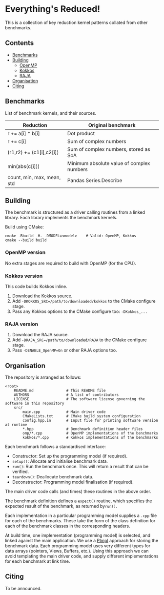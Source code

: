 Everything's Reduced!
=====================

This is a collection of key reduction kernel patterns collated from other benchmarks.

## Contents ##

- [Benchmarks](#benchmarks)
- [Building](#building)
    - [OpenMP](#openmp-version)
    - [Kokkos](#kokkos-version)
    - [RAJA](#raja-version)
- [Organisation](#organisation)
- [Citing](#citing)

## Benchmarks ##

List of benchmark kernels, and their sources.

| Reduction                  | Original benchmark                        |
| -------------------------- | ----------------------------------------- |
| r += a[i] * b[i]           | Dot product                               |
| r += c[i]                  | Sum of complex numbers                    |
| (r1,r2) += (c1[i],c2[i])   | Sum of complex numbers, stored as SoA     |
| min(abs(c[i]))             | Minimum absolute value of complex numbers |
| count, min, max, mean, std | Pandas Series.Describe                    |

## Building ##

The benchmark is structured as a driver calling routines from a linked library.
Each library implements the benchmark kernels.

Build using CMake:

    cmake -Bbuild -H. -DMODEL=<model>    # Valid: OpenMP, Kokkos
    cmake --build build

### OpenMP version ###
No extra stages are required to build with OpenMP (for the CPU).

### Kokkos version ###
This code builds Kokkos inline.

1. Download the Kokkos source.
2. Add `-DKOKKOS_SRC=/path/to/downloaded/kokkos` to the CMake configure stage.
3. Pass any Kokkos options to the CMake configure too: `-DKokkos_...`

### RAJA version ###

1. Download the RAJA source.
2. Add `-DRAJA_SRC=/path/to/downloaded/RAJA` to the CMake configure stage.
3. Pass `-DENABLE_OpenMP=On` or other RAJA options too.


## Organisation ##

The repository is arranged as follows:

    <root>
        README.md               # This README file
        AUTHORS                 # A list of contributors
        LICENSE                 # The software license governing the software in this repository
        src/
            main.cpp            # Main driver code
            CMakeLists.txt      # CMake build system configuration
            config.hpp.in       # Input file for printing software version at runtime
            *.hpp               # Benchmark definition header files
            omp/*.cpp           # OpenMP implementations of the benchmarks
            kokkos/*.cpp        # Kokkos implementations of the benchmarks


Each benchmark follows a standardised interface:

 * Constructor: Set up the programming model (if required).
 * `setup()`: Allocate and initialise benchmark data.
 * `run()`: Run the benchmark once. This will return a result that can be verified.
 * `teardown()`: Deallocate benchmark data.
 * Deconstructor: Programming model finalisation (if required).

The main driver code calls (and times) these routines in the above order.

The benchmark definition defines a `expect()` routine, which specifies the expected result of the benchmark, as returned by`run()`.

Each implementation in a particular programming model supplies a `.cpp` file for each of the benchmarks.
These take the form of the class definition for each of the benchmark classes in the corresponding headers.

At build time, one implementation (programming model) is selected, and linked against the main application.
We use a [PImpl](https://en.cppreference.com/w/cpp/language/pimpl) approach for storing the benchmark data.
Each programming model uses very different types for data arrays (pointers, Views, Buffers, etc.).
Using this approach we can avoid templating the main driver code, and supply different implementations for each benchmark at link time.


## Citing ##

To be announced.

